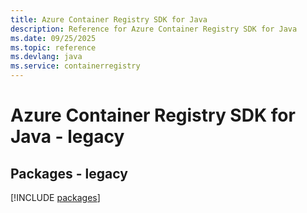 ```yaml
---
title: Azure Container Registry SDK for Java
description: Reference for Azure Container Registry SDK for Java
ms.date: 09/25/2025
ms.topic: reference
ms.devlang: java
ms.service: containerregistry
---
```

# Azure Container Registry SDK for Java - legacy
## Packages - legacy
[!INCLUDE [packages](container-registry-index.md)]